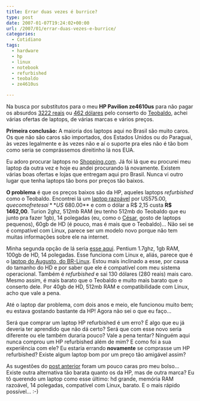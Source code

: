 ```yaml
---
title: Errar duas vezes é burrice?
type: post
date: 2007-01-07T19:24:02+00:00
url: /2007/01/errar-duas-vezes-e-burrice/
categories:
  - Cotidiano
tags:
  - hardware
  - hp
  - linux
  - notebook
  - refurbished
  - teobaldo
  - ze4610us

---
```

Na busca por substitutos para o meu **HP Pavilion ze4610us** para não pagar os absurdos [3222 reais][1] ou [462 dólares][2] pelo conserto do [Teobaldo][3], achei várias ofertas de laptops, de várias marcas e vários preços.

**Primeira conclusão:** A maioria dos laptops aqui no Brasil são muito caros. Os que não são caros são importados, dos Estados Unidos ou do Paraguai, às vezes legalmente e às vezes não e aí o suporte pra eles não é tão bom como seria se comprássemos direitinho lá nos EUA.

Eu adoro procurar laptops no [Shopping.com][4]. Já foi lá que eu procurei meu laptop da outra vez e hoje eu andei procurando lá novamente. Existem várias boas ofertas e lojas que entregam aqui pro Brasil. Nunca vi outro lugar que tenha laptops tão bons por preços tão baixos.

**O problema** é que os preços baixos são da HP, aqueles laptops _refurbished_ como o Teobaldo. Encontrei lá um [laptop razoável][5] por US$575.00, que com o frete sai **US$ 680.00** e com o dólar a R$ 2,15 custa **R$ 1462,00**. Turion 2ghz, 512mb RAM (eu tenho 512mb do Teobaldo que eu junto pra fazer 1gb), 14 polegadas (eu, como o [César][6], gosto de laptops pequenos), 60gb de HD (é pouco, mas é mais que o Teobaldo)… Não sei se é compatível com Linux, parece ser um modelo novo porque não tem muitas informações sobre ele na internet.

Minha segunda opção de lá seria [esse aqui][7]. Pentium 1.7ghz, 1gb RAM, 100gb de HD, 14 polegadas. Esse funciona com Linux e, aliás, parece que é o [laptop do Augusto, do BR-Linux][8]. Estou mais inclinado a esse, por causa do tamanho do HD e por saber que ele é compatível com meu sistema operacional. Também é _refurbished_ e sai 130 dólares (280 reais) mais caro. Mesmo assim, é mais barato que o Teobaldo e muito mais barato que o conserto dele. Por 40gb de HD, 512mb RAM e compatibilidade com Linux, acho que vale a pena.

Até o laptop dar problema, com dois anos e meio, ele funcionou muito bem; eu estava gostando bastante da HP! Agora não sei o que eu faço…

Será que comprar um laptop HP refurbished é um erro? É algo que eu já deveria ter aprendido que não dá certo? Será que com esse novo seria diferente ou ele também duraria pouco? Vale a pena tentar? Ninguém aqui nunca comprou um HP refurbished além de mim? E como foi a sua experiência com ele? Eu estaria errando **novamente** se comprasse um HP refurbished? Existe algum laptop bom por um preço tão amigável assim?

As sugestões do [post anterior][9] foram um pouco caras pro meu bolso… Existe outra alternativa tão barata quanto os da HP, mas de outra marca? Eu tô querendo um laptop como esse último: hd grande, memória RAM razoável, 14 polegadas, compatível com Linux, barato. E o mais rápido possível… :-)

 [1]: /2007/01/o-dolar-vale-sete-reais-em-sao-jose/
 [2]: /2007/01/462-dolares/
 [3]: /2006/12/teobaldo-no-medico/
 [4]: http://www.shopping.com/
 [5]: http://www.compuvest.com/Description.jsp;jsessionid=atJBFKlT-ElfDJWZ9-?iid=366005
 [6]: /2007/01/o-dolar-vale-sete-reais-em-sao-jose/#comment-870
 [7]: http://www.compuvest.com/Description.jsp?iid=316929
 [8]: http://br-linux.org/linux/analise-ubuntu-breezy
 [9]: /2007/01/o-dolar-vale-sete-reais-em-sao-jose/#comments

